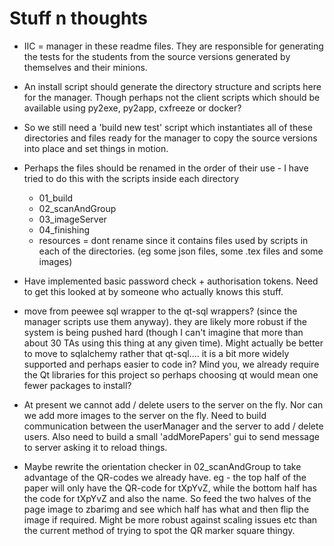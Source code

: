 <!--
__author__ = "Andrew Rechnitzer"
__copyright__ = "Copyright (C) 2018-9 Andrew Rechnitzer"
__license__ = "GFDL"
 -->

# Stuff n thoughts
* IIC = manager in these readme files. They are responsible for generating the tests for the students from the source versions generated by themselves and their minions.

* An install script should generate the directory structure and scripts here for the manager. Though perhaps not the client scripts which should be available using py2exe, py2app, cxfreeze or docker?

* So we still need a 'build new test' script which instantiates all of these directories and files ready for the manager to copy the source versions into place and set things in motion.

* Perhaps the files should be renamed in the order of their use - I have tried to do this with the scripts inside each directory
  * 01_build
  * 02_scanAndGroup
  * 03_imageServer
  * 04_finishing
  * resources = dont rename since it contains files used by scripts in each of the directories. (eg some json files, some .tex files and some images)

* Have implemented basic password check + authorisation tokens. Need to get this looked at by someone who actually knows this stuff.

* move from peewee sql wrapper to the qt-sql wrappers? (since the manager scripts use them anyway). they are likely more robust if the system is being pushed hard (though I can't imagine that more than about 30 TAs using this thing at any given time). Might actually be better to move to sqlalchemy rather that qt-sql.... it is a bit more widely supported and perhaps easier to code in? Mind you, we already require the Qt libraries for this project so perhaps choosing qt would mean one fewer packages to install?

* At present we cannot add / delete users to the server on the fly. Nor can we add more images to the server on the fly. Need to build communication between the userManager and the server to add / delete users. Also need to build a small 'addMorePapers' gui to send message to server asking it to reload things.

* Maybe rewrite the orientation checker in 02_scanAndGroup to take advantage of the QR-codes we already have. eg - the top half of the paper will only have the QR-code for tXpYvZ, while the bottom half has the code for tXpYvZ and also the name. So feed the two halves of the page image to zbarimg and see which half has what and then flip the image if required. Might be more robust against scaling issues etc than the current method of trying to spot the QR marker square thingy.
